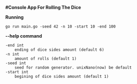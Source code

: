 **#Console App For Rolling The Dice**

**Running**
```
go run main.go -seed 42 -n 10 -start 10 -end 100
```

**--help command**
```
-end int
    ending of dice sides amount (default 6)
-n int
    amount of rolls (default 1)
-seed int
    seed for random generator. unixNano(now) be default
-start int
    begining of dice sides amount (default 1)
```
